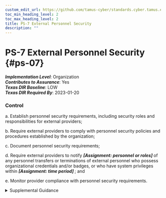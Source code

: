 ```yaml
---
custom_edit_url: https://github.com/tamus-cyber/standards.cyber.tamus.edu/tree/main/static/content/tamus.edu/TAMUS_profile.xml
toc_min_heading_level: 2
toc_max_heading_level: 2
title: PS-7 External Personnel Security
description: ""
---
```


# PS-7 External Personnel Security {#ps-07}

_**Implementation Level**_: Organization\
_**Contributes to Assurance**_: Yes\
_**Texas DIR Baseline**_: LOW\
_**Texas DIR Required By**_: 2023-01-20

### Control

a. Establish personnel security requirements, including security roles and responsibilities for external providers;

b. Require external providers to comply with personnel security policies and procedures established by the organization;

c. Document personnel security requirements;

d. Require external providers to notify <strong> <em>[Assignment: personnel or roles]</em> </strong> of any personnel transfers or terminations of external personnel who possess organizational credentials and/or badges, or who have system privileges within <strong> <em>[Assignment: time period]</em> </strong> ; and

e. Monitor provider compliance with personnel security requirements.

<details>
  <summary>Supplemental Guidance</summary>

External provider refers to organizations other than the organization operating or acquiring the system. External providers include service bureaus, contractors, and other organizations that provide system development, information technology services, testing or assessment services, outsourced applications, and network/security management. Organizations explicitly include personnel security requirements in acquisition-related documents. External providers may have personnel working at organizational facilities with credentials, badges, or system privileges issued by organizations. Notifications of external personnel changes ensure the appropriate termination of privileges and credentials. Organizations define the transfers and terminations deemed reportable by security-related characteristics that include functions, roles, and the nature of credentials or privileges associated with transferred or terminated individuals.

</details>

